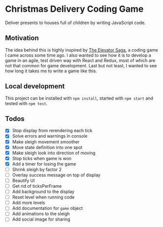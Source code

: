 # Christmas Delivery Coding Game

Deliver presents to houses full of children by writing JavaScript code.

## Motivation

The idea behind this is highly inspired by [The Elevator Saga](https://github.com/magwo/elevatorsaga), a coding game I came across some time ago.
I also wanted to see how it is to develop a game in an agile, test driven way with React and Redux, most of which are not that common for game development.
Last but not least, I wanted to see how long it takes me to write a game like this.

## Local development

This project can be installed with `npm install`, started with `npm start` and tested with `npm test`.

## Todos

- [X] Stop display from rerendering each tick
- [X] Solve errors and warnings in console
- [X] Make sleigh movement smoother
- [X] Move state definition into one spot
- [X] Make sleigh look into direction of moving
- [X] Stop ticks when game is won
- [X] Add a timer for losing the game
- [ ] Shrink sleigh by factor 2
- [ ] Overlay success message on top of display
- [ ] Beautify UI
- [ ] Get rid of ticksPerFrame
- [ ] Add background to the display
- [ ] Reset level when running code
- [ ] Add more levels
- [ ] Add documentation for `game` object
- [ ] Add animations to the sleigh
- [ ] Add social image for sharing
